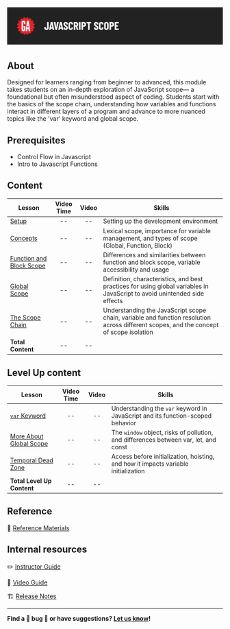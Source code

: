 # ![JavaScript Scope](./assets/hero.png)

## About

Designed for learners ranging from beginner to advanced, this module takes students on an in-depth exploration of JavaScript scope— a foundational but often misunderstood aspect of coding. Students start with the basics of the scope chain, understanding how variables and functions interact in different layers of a program and advance to more nuanced topics like the 'var' keyword and global scope.

## Prerequisites

 - Control Flow in Javascript
 - Intro to Javascript Functions

## Content

| Lesson | Video Time | Video | Skills |
| ------ |:----------:|:-----:| ------------------ |
| [Setup](./setup/README.md)                                       | -- | -- | Setting up the development environment                                                                                                 |
| [Concepts](./concepts/README.md)                                 | -- | -- | Lexical scope, importance for variable management, and types of scope (Global, Function, Block)                                        |
| [Function and Block Scope](./function-and-block-scope/README.md) | -- | -- | Differences and similarities between function and block scope, variable accessibility and usage                                        |
| [Global Scope](./global-scope/README.md)                         | -- | -- | Definition, characteristics, and best practices for using global variables in JavaScript to avoid unintended side effects              |
| [The Scope Chain](./scope-chain/README.md)                       | -- | -- | Understanding the JavaScript scope chain, variable and function resolution across different scopes, and the concept of scope isolation |
|  **Total Content**                                               | -- | -- |                                                                                                                                        |

## Level Up content

| Lesson | Video Time | Video | Skills |
| ------ |:----------:|:-----:| ------------------ |
| [`var` Keyword](./level-up/var.md)                               | -- | -- | Understanding the `var` keyword in JavaScript and its function-scoped behavior       |
| [More About Global Scope](./level-up/more-about-global-scope.md) | -- | -- | The `window` object, risks of pollution, and differences between var, let, and const |
| [Temporal Dead Zone](./level-up/temporal-dead-zone.md)           | -- | -- | Access before initialization, hoisting, and how it impacts variable initialization   |
|  **Total Level Up Content**                                      | -- | -- |                                                                                      |

## Reference

📖 [Reference Materials](./references/README.md)

## Internal resources

✏️ [Instructor Guide](./internal-resources/instructor-guide.md)

🎥 [Video Guide](./internal-resources/video-hub/README.md)

🏗️ [Release Notes](./internal-resources/release-notes.md)

---

**Find a 👾 bug 👾 or have suggestions? [Let us know](https://ga.co/curriculum-feedback)!**
